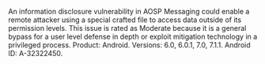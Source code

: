 An information disclosure vulnerability in AOSP Messaging could enable a remote attacker using a special crafted file to access data outside of its permission levels. This issue is rated as Moderate because it is a general bypass for a user level defense in depth or exploit mitigation technology in a privileged process. Product: Android. Versions: 6.0, 6.0.1, 7.0, 7.1.1. Android ID: A-32322450.